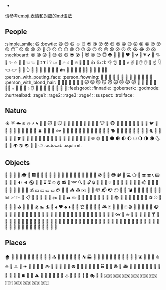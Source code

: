 - 

  请参考[emoji 表情和对应的md语法](https://www.webfx.com/tools/emoji-cheat-sheet/)

  ## People

   :simple_smile:   :laughing:   :bowtie:   :smile:
   :blush:
   :smiley:
   :relaxed:
   :smirk:
   :heart_eyes:
   :kissing_heart:
   :kissing_closed_eyes:
   :flushed:
   :relieved:
   :satisfied:
   :grin:
   :wink:
   :stuck_out_tongue_winking_eye:
   :stuck_out_tongue_closed_eyes:
   :grinning:
   :kissing:
   :kissing_smiling_eyes:
   :stuck_out_tongue:
   :sleeping:
   :worried:
   :frowning:
   :anguished:
   :open_mouth:
   :grimacing:
   :confused:
   :hushed:
   :expressionless:
   :unamused:
   :sweat_smile:
   :sweat:
   :disappointed_relieved:
   :weary:
   :pensive:
   :disappointed:
   :confounded:
   :fearful:
   :cold_sweat:
   :persevere:
   :cry:
   :sob:
   :joy:
   :astonished:
   :scream:
   :neckbeard:
   :tired_face:
   :angry:
   :rage:
   :triumph:
   :sleepy:
   :yum:
   :mask:
   :sunglasses:
   :dizzy_face:
   :imp:
   :smiling_imp:
   :neutral_face:
   :no_mouth:
   :innocent:
   :alien:
   :yellow_heart:
   :blue_heart:
   :purple_heart:
   :heart:
   :green_heart:
   :broken_heart:
   :heartbeat:
   :heartpulse:
   :two_hearts:
   :revolving_hearts:
   :cupid:
   :sparkling_heart:
   :sparkles:
   :star:
   :star2:
   :dizzy:
   :boom:
   :collision:
   :anger:
   :exclamation:
   :question:
   :grey_exclamation:
   :grey_question:
   :zzz:
   :dash:
   :sweat_drops:
   :notes:
   :musical_note:
   :fire:
   :hankey:
   :poop:
   :shit:
   :+1:
   :thumbsup:
   :1:
   :thumbsdown:
   :ok_hand:
   :punch:
   :facepunch:
   :fist:
   :v:
   :wave:
   :hand:
   :raised_hand:
   :open_hands:
   :point_up:
   :point_down:
   :point_left:
   :point_right:
   :raised_hands:
   :pray:
   :point_up_2:
   :clap:
   :muscle:
   :metal:
   :fu:
   :runner:
   :running:
   :couple:
   :family:
   :two_men_holding_hands:
   :two_women_holding_hands:
   :dancer:
   :dancers:
   :ok_woman:
   :no_good:
   :information_desk_person:
   :raising_hand:
   :bride_with_veil:
   :person_with_pouting_face:
   :person_frowning:
   :bow:
   :couplekiss:
   :couple_with_heart:
   :massage:
   :haircut:
   :nail_care:
   :boy:
   :girl:
   :woman:
   :man:
   :baby:
   :older_woman:
   :older_man:
   :person_with_blond_hair:
   :man_with_gua_pi_mao:
   :man_with_turban:
   :construction_worker:
   :cop:
   :angel:
   :princess:
   :smiley_cat:
   :smile_cat:
   :heart_eyes_cat:
   :kissing_cat:
   :smirk_cat:
   :scream_cat:
   :crying_cat_face:
   :joy_cat:
   :pouting_cat:
   :japanese_ogre:
   :japanese_goblin:
   :see_no_evil:
   :hear_no_evil:
   :speak_no_evil:
   :guardsman:
   :skull:
   :feet:
   :lips:
   :kiss:
   :droplet:
   :ear:
   :eyes:
   :nose:
   :tongue:
   :love_letter:
   :bust_in_silhouette:
   :busts_in_silhouette:
   :speech_balloon:
   :thought_balloon:
   :feelsgood:
   :finnadie:
   :goberserk:
   :godmode:
   :hurtrealbad:
   :rage1:
   :rage2:
   :rage3:
   :rage4:
   :suspect:
   :trollface:

  ## Nature

   :sunny:
   :umbrella:
   :cloud:
   :snowflake:
   :snowman:
   :zap:
   :cyclone:
   :foggy:
   :ocean:
   :cat:
   :dog:
   :mouse:
   :hamster:
   :rabbit:
   :wolf:
   :frog:
   :tiger:
   :koala:
   :bear:
   :pig:
   :pig_nose:
   :cow:
   :boar:
   :monkey_face:
   :monkey:
   :horse:
   :racehorse:
   :camel:
   :sheep:
   :elephant:
   :panda_face:
   :snake:
   :bird:
   :baby_chick:
   :hatched_chick:
   :hatching_chick:
   :chicken:
   :penguin:
   :turtle:
   :bug:
   :honeybee:
   :ant:
   :beetle:
   :snail:
   :octopus:
   :tropical_fish:
   :fish:
   :whale:
   :whale2:
   :dolphin:
   :cow2:
   :ram:
   :rat:
   :water_buffalo:
   :tiger2:
   :rabbit2:
   :dragon:
   :goat:
   :rooster:
   :dog2:
   :pig2:
   :mouse2:
   :ox:
   :dragon_face:
   :blowfish:
   :crocodile:
   :dromedary_camel:
   :leopard:
   :cat2:
   :poodle:
   :paw_prints:
   :bouquet:
   :cherry_blossom:
   :tulip:
   :four_leaf_clover:
   :rose:
   :sunflower:
   :hibiscus:
   :maple_leaf:
   :leaves:
   :fallen_leaf:
   :herb:
   :mushroom:
   :cactus:
   :palm_tree:
   :evergreen_tree:
   :deciduous_tree:
   :chestnut:
   :seedling:
   :blossom:
   :ear_of_rice:
   :shell:
   :globe_with_meridians:
   :sun_with_face:
   :full_moon_with_face:
   :new_moon_with_face:
   :new_moon:
   :waxing_crescent_moon:
   :first_quarter_moon:
   :waxing_gibbous_moon:
   :full_moon:
   :waning_gibbous_moon:
   :last_quarter_moon:
   :waning_crescent_moon:
   :last_quarter_moon_with_face:
   :first_quarter_moon_with_face:
   :crescent_moon:
   :earth_africa:
   :earth_americas:
   :earth_asia:
   :volcano:
   :milky_way:
   :partly_sunny:
   :octocat:
   :squirrel:

  ## Objects

   :bamboo:
   :gift_heart:
   :dolls:
   :school_satchel:
   :mortar_board:
   :flags:
   :fireworks:
   :sparkler:
   :wind_chime:
   :rice_scene:
   :jack_o_lantern:
   :ghost:
   :santa:
   :christmas_tree:
   :gift:
   :bell:
   :no_bell:
   :tanabata_tree:
   :tada:
   :confetti_ball:
   :balloon:
   :crystal_ball:
   :cd:
   :dvd:
   :floppy_disk:
   :camera:
   :video_camera:
   :movie_camera:
   :computer:
   :tv:
   :iphone:
   :phone:
   :telephone:
   :telephone_receiver:
   :pager:
   :fax:
   :minidisc:
   :vhs:
   :sound:
   :speaker:
   :mute:
   :loudspeaker:
   :mega:
   :hourglass:
   :hourglass_flowing_sand:
   :alarm_clock:
   :watch:
   :radio:
   :satellite:
   :loop:
   :mag:
   :mag_right:
   :unlock:
   :lock:
   :lock_with_ink_pen:
   :closed_lock_with_key:
   :key:
   :bulb:
   :flashlight:
   :high_brightness:
   :low_brightness:
   :electric_plug:
   :battery:
   :calling:
   :email:
   :mailbox:
   :postbox:
   :bath:
   :bathtub:
   :shower:
   :toilet:
   :wrench:
   :nut_and_bolt:
   :hammer:
   :seat:
   :moneybag:
   :yen:
   :dollar:
   :pound:
   :euro:
   :credit_card:
   :money_with_wings:
   :email:
   :inbox_tray:
   :outbox_tray:
   :envelope:
   :incoming_envelope:
   :postal_horn:
   :mailbox_closed:
   :mailbox_with_mail:
   :mailbox_with_no_mail:
   :package:
   :door:
   :smoking:
   :bomb:
   :gun:
   :hocho:
   :pill:
   :syringe:
   :page_facing_up:
   :page_with_curl:
   :bookmark_tabs:
   :bar_chart:
   :chart_with_upwards_trend:
   :chart_with_downwards_trend:
   :scroll:
   :clipboard:
   :calendar:
   :date:
   :card_index:
   :file_folder:
   :open_file_folder:
   :scissors:
   :pushpin:
   :paperclip:
   :black_nib:
   :pencil2:
   :straight_ruler:
   :triangular_ruler:
   :closed_book:
   :green_book:
   :blue_book:
   :orange_book:
   :notebook:
   :notebook_with_decorative_cover:
   :ledger:
   :books:
   :bookmark:
   :name_badge:
   :microscope:
   :telescope:
   :newspaper:
   :football:
   :basketball:
   :soccer:
   :baseball:
   :tennis:
   :8ball:
   :rugby_football:
   :bowling:
   :golf:
   :mountain_bicyclist:
   :bicyclist:
   :horse_racing:
   :snowboarder:
   :swimmer:
   :surfer:
   :ski:
   :spades:
   :hearts:
   :clubs:
   :diamonds:
   :gem:
   :ring:
   :trophy:
   :musical_score:
   :musical_keyboard:
   :violin:
   :space_invader:
   :video_game:
   :black_joker:
   :flower_playing_cards:
   :game_die:
   :dart:
   :mahjong:
   :clapper:
   :memo:
   :pencil:
   :book:
   :art:
   :microphone:
   :headphones:
   :trumpet:
   :saxophone:
   :guitar:
   :shoe:
   :sandal:
   :high_heel:
   :lipstick:
   :boot:
   :shirt:
   :tshirt:
   :necktie:
   :womans_clothes:
   :dress:
   :running_shirt_with_sash:
   :jeans:
   :kimono:
   :bikini:
   :ribbon:
   :tophat:
   :crown:
   :womans_hat:
   :mans_shoe:
   :closed_umbrella:
   :briefcase:
   :handbag:
   :pouch:
   :purse:
   :eyeglasses:
   :fishing_pole_and_fish:
   :coffee:
   :tea:
   :sake:
   :baby_bottle:
   :beer:
   :beers:
   :cocktail:
   :tropical_drink:
   :wine_glass:
   :fork_and_knife:
   :pizza:
   :hamburger:
   :fries:
   :poultry_leg:
   :meat_on_bone:
   :spaghetti:
   :curry:
   :fried_shrimp:
   :bento:
   :sushi:
   :fish_cake:
   :rice_ball:
   :rice_cracker:
   :rice:
   :ramen:
   :stew:
   :oden:
   :dango:
   :egg:
   :bread:
   :doughnut:
   :custard:
   :icecream:
   :ice_cream:
   :shaved_ice:
   :birthday:
   :cake:
   :cookie:
   :chocolate_bar:
   :candy:
   :lollipop:
   :honey_pot:
   :apple:
   :green_apple:
   :tangerine:
   :lemon:
   :cherries:
   :grapes:
   :watermelon:
   :strawberry:
   :peach:
   :melon:
   :banana:
   :pear:
   :pineapple:
   :sweet_potato:
   :eggplant:
   :tomato:
   :corn:

  ## Places

   :house:
   :house_with_garden:
   :school:
   :office:
   :post_office:
   :hospital:
   :bank:
   :convenience_store:
   :love_hotel:
   :hotel:
   :wedding:
   :church:
   :department_store:
   :european_post_office:
   :city_sunrise:
   :city_sunset:
   :japanese_castle:
   :european_castle:
   :tent:
   :factory:
   :tokyo_tower:
   :japan:
   :mount_fuji:
   :sunrise_over_mountains:
   :sunrise:
   :stars:
   :statue_of_liberty:
   :bridge_at_night:
   :carousel_horse:
   :rainbow:
   :ferris_wheel:
   :fountain:
   :roller_coaster:
   :ship:
   :speedboat:
   :boat:
   :sailboat:
   :rowboat:
   :anchor:
   :rocket:
   :airplane:
   :helicopter:
   :steam_locomotive:
   :tram:
   :mountain_railway:
   :bike:
   :aerial_tramway:
   :suspension_railway:
   :mountain_cableway:
   :tractor:
   :blue_car:
   :oncoming_automobile:
   :car:
   :red_car:
   :taxi:
   :oncoming_taxi:
   :articulated_lorry:
   :bus:
   :oncoming_bus:
   :rotating_light:
   :police_car:
   :oncoming_police_car:
   :fire_engine:
   :ambulance:
   :minibus:
   :truck:
   :train:
   :station:
   :train2:
   :bullettrain_front:
   :bullettrain_side:
   :light_rail:
   :monorail:
   :railway_car:
   :trolleybus:
   :ticket:
   :fuelpump:
   :vertical_traffic_light:
   :traffic_light:
   :warning:
   :construction:
   :beginner:
   :atm:
   :slot_machine:
   :busstop:
   :barber:
   :hotsprings:
   :checkered_flag:
   :crossed_flags:
   :izakaya_lantern:
   :moyai:
   :circus_tent:
   :performing_arts:
   :round_pushpin:
   :triangular_flag_on_post:
   :jp:
   :kr:
   :cn:
   :us:
   :fr:
   :es:
   :it:
   :ru:
   :gb:
   :uk:
   :de: